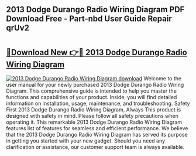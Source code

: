 ## 2013 Dodge Durango Radio Wiring Diagram PDF Download Free - Part-nbd User Guide Repair qrUv2

# <h2><a href="http://dfq5op.blite.top/?on=2013+Dodge+Durango+Radio+Wiring+Diagram">🔗Download New 👉🔴 2013 Dodge Durango Radio Wiring Diagram</a></h2>

[![2013 Dodge Durango Radio Wiring Diagram download](https://i.imgur.com/lujVjoI.png)](http://dfq5op.blite.top/?on=2013+Dodge+Durango+Radio+Wiring+Diagram)
Welcome to the user manual for your newly purchased 2013 Dodge Durango Radio Wiring Diagram. This comprehensive guide is intended to help you master the functions and capabilities of your product. Inside, you will find detailed information on installation, usage, maintenance, and troubleshooting. Safety First 2013 Dodge Durango Radio Wiring Diagram, Always This product is designed with safety in mind. Please follow all safety precautions when operating it. This remarkable 2013 Dodge Durango Radio Wiring Diagram features list of features for seamless and efficient performance. We believe that the 2013 Dodge Durango Radio Wiring Diagram has served its purpose in getting you started with your new gadget. Should you need any clarification or assistance, our customer support team is always available.
